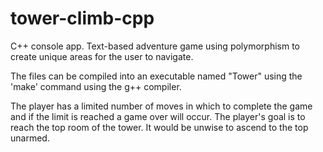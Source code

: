 # tower-climb-cpp
C++ console app. Text-based adventure game using polymorphism to create unique areas for the user to navigate.

The files can be compiled into an executable named "Tower" using the 'make' command using the g++ compiler.

The player has a limited number of moves in which to complete the game and if the limit is reached a game over will occur.
The player's goal is to reach the top room of the tower. It would be unwise to ascend to the top unarmed.
